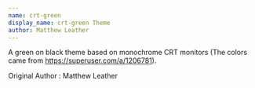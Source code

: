 ```yaml
---
name: crt-green
display_name: crt-green Theme
author: Matthew Leather
---
```

A green on black theme based on monochrome CRT monitors (The colors came from https://superuser.com/a/1206781).

Original Author
: Matthew Leather
